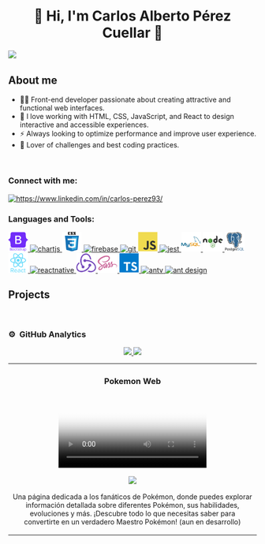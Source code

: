 <div align="center">
<h1 align="center">👋 Hi, I'm Carlos Alberto Pérez Cuellar 👋</h1>
</div>
<img src="https://i.imgur.com/etxWii6.png">

## About me

- 👨‍💻 Front-end developer passionate about creating attractive and functional web interfaces.
- 🎨 I love working with HTML, CSS, JavaScript, and React to design interactive and accessible experiences.
- ⚡ Always looking to optimize performance and improve user experience.
- 🚀 Lover of challenges and best coding practices.

<br>
<h3 align="left">Connect with me:</h3>
<p align="left">
  <a href="https://linkedin.com/in/carlos-perez93/" target="blank"
    ><img
      align="center"
      src="https://raw.githubusercontent.com/rahuldkjain/github-profile-readme-generator/master/src/images/icons/Social/linked-in-alt.svg"
      alt="https://www.linkedin.com/in/carlos-perez93/"
      height="30"
      width="40" />
  </a>

<h3 align="left">Languages and Tools:</h3>
<p align="left">
  <a href="https://getbootstrap.com" target="_blank" rel="noreferrer">
    <img
      src="https://raw.githubusercontent.com/devicons/devicon/master/icons/bootstrap/bootstrap-plain-wordmark.svg"
      alt="bootstrap"
      width="40"
      height="40"
    />
  </a>
  <a href="https://www.chartjs.org" target="_blank" rel="noreferrer">
    <img
      src="https://www.chartjs.org/media/logo-title.svg"
      alt="chartjs"
      width="40"
      height="40"
    />
  </a>
  <a href="https://www.w3schools.com/css/" target="_blank" rel="noreferrer">
    <img
      src="https://raw.githubusercontent.com/devicons/devicon/master/icons/css3/css3-original-wordmark.svg"
      alt="css3"
      width="40"
      height="40"
    />
  </a>
  <a href="https://firebase.google.com/" target="_blank" rel="noreferrer">
    <img
      src="https://www.vectorlogo.zone/logos/firebase/firebase-icon.svg"
      alt="firebase"
      width="40"
      height="40"
    />
  </a>
  <a href="https://git-scm.com/" target="_blank" rel="noreferrer">
    <img
      src="https://www.vectorlogo.zone/logos/git-scm/git-scm-icon.svg"
      alt="git"
      width="40"
      height="40"
    />
  </a>
  <a
    href="https://developer.mozilla.org/en-US/docs/Web/JavaScript"
    target="_blank"
    rel="noreferrer"
  >
    <img
      src="https://raw.githubusercontent.com/devicons/devicon/master/icons/javascript/javascript-original.svg"
      alt="javascript"
      width="40"
      height="40"
    />
  </a>
  <a href="https://jestjs.io" target="_blank" rel="noreferrer">
    <img
      src="https://www.vectorlogo.zone/logos/jestjsio/jestjsio-icon.svg"
      alt="jest"
      width="40"
      height="40"
    />
  </a>
  <a href="https://www.mysql.com/" target="_blank" rel="noreferrer">
    <img
      src="https://raw.githubusercontent.com/devicons/devicon/master/icons/mysql/mysql-original-wordmark.svg"
      alt="mysql"
      width="40"
      height="40"
    />
  </a>
  <a href="https://nodejs.org" target="_blank" rel="noreferrer">
    <img
      src="https://raw.githubusercontent.com/devicons/devicon/master/icons/nodejs/nodejs-original-wordmark.svg"
      alt="nodejs"
      width="40"
      height="40"
    />
  </a>
  <a href="https://www.postgresql.org" target="_blank" rel="noreferrer">
    <img
      src="https://raw.githubusercontent.com/devicons/devicon/master/icons/postgresql/postgresql-original-wordmark.svg"
      alt="postgresql"
      width="40"
      height="40"
    />
  </a>
  <a href="https://reactjs.org/" target="_blank" rel="noreferrer">
    <img
      src="https://raw.githubusercontent.com/devicons/devicon/master/icons/react/react-original-wordmark.svg"
      alt="react"
      width="40"
      height="40"
    />
  </a>
  <a href="https://reactnative.dev/" target="_blank" rel="noreferrer">
    <img
      src="https://reactnative.dev/img/header_logo.svg"
      alt="reactnative"
      width="40"
      height="40"
    />
  </a>
  <a href="https://redux.js.org" target="_blank" rel="noreferrer">
    <img
      src="https://raw.githubusercontent.com/devicons/devicon/master/icons/redux/redux-original.svg"
      alt="redux"
      width="40"
      height="40"
    />
  </a>
  <a href="https://sass-lang.com" target="_blank" rel="noreferrer">
    <img
      src="https://raw.githubusercontent.com/devicons/devicon/master/icons/sass/sass-original.svg"
      alt="sass"
      width="40"
      height="40"
    />
  </a>
  <a href="https://www.typescriptlang.org/" target="_blank" rel="noreferrer">
    <img
      src="https://raw.githubusercontent.com/devicons/devicon/master/icons/typescript/typescript-original.svg"
      alt="typescript"
      width="40"
      height="40"
    />
  </a>
  <a href="https://antv.antgroup.com/" target="_blank" rel="noreferrer">
    <img 
      src="https://mdn.alipayobjects.com/huamei_qa8qxu/afts/img/A*A-lcQbVTpjwAAAAAAAAAAAAADmJ7AQ/original"
      alt="antv"
    />
  </a>
   <a href="https://ant.design/" target="_blank" rel="noreferrer">
    <img
      src="https://gw.alipayobjects.com/zos/rmsportal/KDpgvguMpGfqaHPjicRK.svg"
      alt="ant design"
      width="40"
      height="40"
      />
  </a>
</p>

## Projects
<table>
<tr>
<td width="50%">
<h3 align="center">Pokemon Web</h3>
<div align="center">
<a href="https://github.com/CarlosPerez93/pokemon-web" target="_blank"><video class="hwa kVc MIw L4E" poster="https://i.pinimg.com/enabled/564x/c9/b4/11/c9b411f4f4dec74767103c0b4e2a74b5.jpg" preload="auto" src="blob:https://co.pinterest.com/ae8117da-e3e8-40da-bb82-2a36a34a7119"><track kind="captions" src=""></video></a>
<p>
<a href="https://github.com/CarlosPerez93/pokemon-web" target="_blank">
<img src="https://img.shields.io/badge/CÓDIGO-ff9?style=for-the-badge&logo=github&logoColor=black">
</a>
</p>
<p>Una página dedicada a los fanáticos de Pokémon, donde puedes explorar información detallada sobre diferentes Pokémon, sus habilidades, evoluciones y más. ¡Descubre todo lo que necesitas saber para convertirte en un verdadero Maestro Pokémon! (aun en desarrollo)</p>
</div>
                                                                                      
</td>


<br>


### ⚙️ &nbsp;GitHub Analytics

<p align="center">
<a href="https://github.com/CarlosPerez93">
  <img height="180em" src="https://github-readme-stats-eight-theta.vercel.app/api?username=CarlosPerez93&show_icons=true&theme=algolia&include_all_commits=true&count_private=true"/>
  <img height="180em" src="https://github-readme-stats-eight-theta.vercel.app/api/top-langs/?username=CarlosPerez93&layout=compact&langs_count=8&theme=algolia"/>
</a>
</p>
